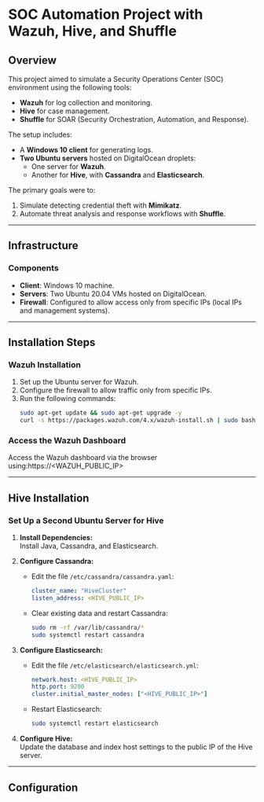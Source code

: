 # SOC Automation Project with Wazuh, Hive, and Shuffle

## Overview
This project aimed to simulate a Security Operations Center (SOC) environment using the following tools:
- **Wazuh** for log collection and monitoring.
- **Hive** for case management.
- **Shuffle** for SOAR (Security Orchestration, Automation, and Response).

The setup includes:
- A **Windows 10 client** for generating logs.
- **Two Ubuntu servers** hosted on DigitalOcean droplets:
  - One server for **Wazuh**.
  - Another for **Hive**, with **Cassandra** and **Elasticsearch**.
  
The primary goals were to:
1. Simulate detecting credential theft with **Mimikatz**.
2. Automate threat analysis and response workflows with **Shuffle**.

---

## Infrastructure
### Components
- **Client**: Windows 10 machine.
- **Servers**: Two Ubuntu 20.04 VMs hosted on DigitalOcean.
- **Firewall**: Configured to allow access only from specific IPs (local IPs and management systems).

---

## Installation Steps

### Wazuh Installation
1. Set up the Ubuntu server for Wazuh.
2. Configure the firewall to allow traffic only from specific IPs.
3. Run the following commands:
   ```bash
   sudo apt-get update && sudo apt-get upgrade -y
   curl -s https://packages.wazuh.com/4.x/wazuh-install.sh | sudo bash

### Access the Wazuh Dashboard
Access the Wazuh dashboard via the browser using:https://<WAZUH_PUBLIC_IP>


---

## Hive Installation

### Set Up a Second Ubuntu Server for Hive
1. **Install Dependencies:**  
   Install Java, Cassandra, and Elasticsearch.

2. **Configure Cassandra:**  
   - Edit the file `/etc/cassandra/cassandra.yaml`:
     ```yaml
     cluster_name: "HiveCluster"
     listen_address: <HIVE_PUBLIC_IP>
     ```
   - Clear existing data and restart Cassandra:
     ```bash
     sudo rm -rf /var/lib/cassandra/*
     sudo systemctl restart cassandra
     ```

3. **Configure Elasticsearch:**  
   - Edit the file `/etc/elasticsearch/elasticsearch.yml`:
     ```yaml
     network.host: <HIVE_PUBLIC_IP>
     http.port: 9200
     cluster.initial_master_nodes: ["<HIVE_PUBLIC_IP>"]
     ```
   - Restart Elasticsearch:
     ```bash
     sudo systemctl restart elasticsearch
     ```

4. **Configure Hive:**  
   Update the database and index host settings to the public IP of the Hive server.

---

## Configuration


